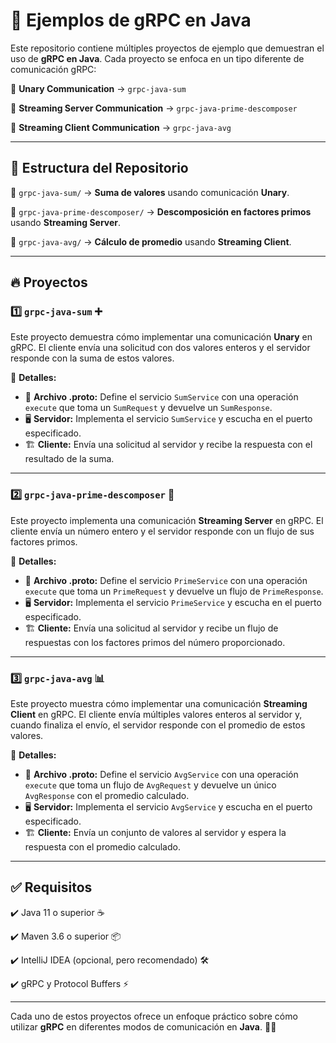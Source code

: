 # 🚀 Ejemplos de gRPC en Java

Este repositorio contiene múltiples proyectos de ejemplo que demuestran el uso de **gRPC en Java**. Cada proyecto se enfoca en un tipo diferente de comunicación gRPC:

📌 **Unary Communication** → `grpc-java-sum`

📌 **Streaming Server Communication** → `grpc-java-prime-descomposer`

📌 **Streaming Client Communication** → `grpc-java-avg`

---

## 📂 Estructura del Repositorio
📁 `grpc-java-sum/` → **Suma de valores** usando comunicación **Unary**. 

📁 `grpc-java-prime-descomposer/` → **Descomposición en factores primos** usando **Streaming Server**.

📁 `grpc-java-avg/` → **Cálculo de promedio** usando **Streaming Client**.

---

## 🔥 Proyectos

### 1️⃣ `grpc-java-sum` ➕

Este proyecto demuestra cómo implementar una comunicación **Unary** en gRPC. El cliente envía una solicitud con dos valores enteros y el servidor responde con la suma de estos valores.

📝 **Detalles:**
- 📜 **Archivo .proto:** Define el servicio `SumService` con una operación `execute` que toma un `SumRequest` y devuelve un `SumResponse`.
- 🖥️ **Servidor:** Implementa el servicio `SumService` y escucha en el puerto especificado.
- 🏗️ **Cliente:** Envía una solicitud al servidor y recibe la respuesta con el resultado de la suma.

---

### 2️⃣ `grpc-java-prime-descomposer` 🔢

Este proyecto implementa una comunicación **Streaming Server** en gRPC. El cliente envía un número entero y el servidor responde con un flujo de sus factores primos.

📝 **Detalles:**
- 📜 **Archivo .proto:** Define el servicio `PrimeService` con una operación `execute` que toma un `PrimeRequest` y devuelve un flujo de `PrimeResponse`.
- 🖥️ **Servidor:** Implementa el servicio `PrimeService` y escucha en el puerto especificado.
- 🏗️ **Cliente:** Envía una solicitud al servidor y recibe un flujo de respuestas con los factores primos del número proporcionado.

---

### 3️⃣ `grpc-java-avg` 📊

Este proyecto muestra cómo implementar una comunicación **Streaming Client** en gRPC. El cliente envía múltiples valores enteros al servidor y, cuando finaliza el envío, el servidor responde con el promedio de estos valores.

📝 **Detalles:**
- 📜 **Archivo .proto:** Define el servicio `AvgService` con una operación `execute` que toma un flujo de `AvgRequest` y devuelve un único `AvgResponse` con el promedio calculado.
- 🖥️ **Servidor:** Implementa el servicio `AvgService` y escucha en el puerto especificado.
- 🏗️ **Cliente:** Envía un conjunto de valores al servidor y espera la respuesta con el promedio calculado.

---

## ✅ Requisitos

✔️ Java 11 o superior ☕

✔️ Maven 3.6 o superior 📦

✔️ IntelliJ IDEA (opcional, pero recomendado) 🛠️

✔️ gRPC y Protocol Buffers ⚡

---

Cada uno de estos proyectos ofrece un enfoque práctico sobre cómo utilizar **gRPC** en diferentes modos de comunicación en **Java**. 🚀💡

